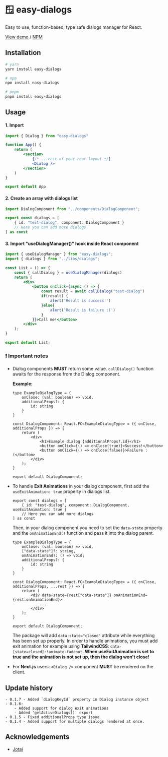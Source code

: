 
# 🪟 easy-dialogs

Easy to use, function-based, type safe dialogs manager for React.

[View demo](https://easy-dialogs.vercel.app/) / [NPM](https://www.npmjs.com/package/easy-dialogs)


## Installation

```bash
# yarn
yarn install easy-dialogs

# npm
npm install easy-dialogs

# pnpm
pnpm install easy-dialogs
```
    
## Usage

#### 1. Import <Dialog /> into your root layout.
```jsx
import { Dialog } from "easy-dialogs"

function App() {
    return (
        <section>
            {/* ...rest of your root layout */}
            <Dialog />
        </section>
    )
}

export default App

```


#### 2. Create an array with dialogs list
```typescript
import DialogComponent from "../components/DialogComponent";

export const dialogs = [
    { id: "test-dialog", component: DialogComponent }
    // Here you can add more dialogs
] as const
```

#### 3. Import "useDialogManager()" hook inside React component
```jsx
import { useDialogManager } from "easy-dialogs";
import { dialogs } from "../libs/dialogs";

const List = () => {
    const { callDialog } = useDialogManager(dialogs)
    return (
        <div>
            <button onClick={async () => {
                const result = await callDialog("test-dialog")
                if(result) {
                    alert('Result is success!') 
                }else{
                    alert('Result is failure :(') 
                }
            }}>Call me!</button>
        </div>
    );
}

export default List;
```

### ❗ Important notes
  
  - Dialog components **MUST** return some value. `callDialog()` function awaits for the response from the Dialog component.

    **Example:**
    ```tsx
    type ExampleDialogType = {
        onClose: (val: boolean) => void,
        additionalProps?: {
            id: string
        }
    }

    const DialogComponent: React.FC<ExampleDialogType> = ({ onClose, additionalProps }) => {
        return (
            <div>
                <h1>Example dialog {additionalProps?.id}</h1>
                <button onClick={() => onClose(true)}>Success!</button>
                <button onClick={() => onClose(false)}>Failure :(</button>
            </div>
        );
    }

    export default DialogComponent;
    ```
  - To handle **Exit Animations** in your dialog component, first add the `useExitAnimation: true` property in dialogs list.

    ```tsx
    export const dialogs = [
        { id: "test-dialog", component: DialogComponent, useExitAnimation: true }
        // Here you can add more dialogs
    ] as const
    ```

    Then, in your dialog component you need to set the `data-state` property and the `onAnimationEnd()` function and pass it into the dialog parent.

    ```tsx
    type ExampleDialogType = {
        onClose: (val: boolean) => void,
        ["data-state"]?: string,
        onAnimationEnd?: () => void;
        additionalProps?: {
            id: string
        }
    }

    const DialogComponent: React.FC<ExampleDialogType> = ({ onClose, additionalProps, ...rest }) => {
        return (
            <div data-state={rest["data-state"]} onAnimationEnd={rest.onAnimationEnd}>
                ...
            </div>
        );
    }

    export default DialogComponent;
    ```

    The package will add `data-state="closed"` attribute while everything has been set up properly. In order to handle animations, you must add exit animation for example using **TailwindCSS**: `data-[state=closed]:!animate-fadeout`. **When useExitAnimation is set to true and the animation is not set up, then the dialog won't close!** 

  - For **Next.js** users:  `<Dialog />` component **MUST** be rendered on the client.

## Update history
    - 0.1.7 - Added `dialogKeyId` property in Dialog instance object
    - 0.1.6:
        - Added support for dialog exit animations
        - Added 'getActiveDialogs()' export
    - 0.1.5 - Fixed additionalProps type issue
    - 0.1.4 - Added support for multiple dialogs rendered at once.

## Acknowledgements

 - [Jotai](https://github.com/pmndrs/jotai)

